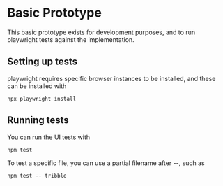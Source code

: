 # Basic Prototype

This basic prototype exists for development purposes, and to run playwright tests against the implementation.

## Setting up tests

playwright requires specific browser instances to be installed, and these can be installed with

```
npx playwright install
```

## Running tests

You can run the UI tests with

```
npm test
```

To test a specific file, you can use a partial filename after --, such as

```
npm test -- tribble
```